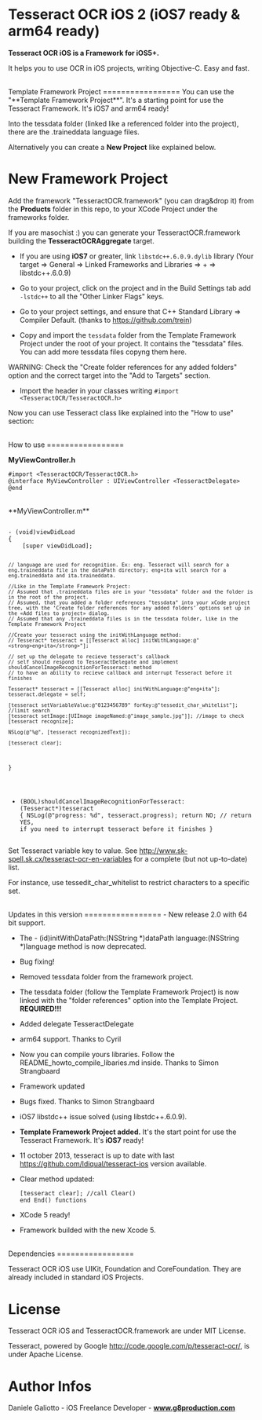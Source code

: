 Tesseract OCR iOS 2 (iOS7 ready & arm64 ready)
=================

**Tesseract OCR iOS is a Framework for iOS5+.**

It helps you to use OCR in iOS projects, writing Objective-C. Easy and fast.

<br/>
Template Framework Project
=================
You can use the "**Template Framework Project**". It's a starting point for use the Tesseract Framework. It's iOS7 and arm64 ready!

Into the tessdata folder (linked like a referenced folder into the project), there are the .traineddata language files.

Alternatively you can create a **New Project** like explained below.

New Framework Project
=================

Add the framework "TesseractOCR.framework" (you can drag&drop it) from the **Products** folder in this repo, to your XCode Project under the frameworks folder.

If you are masochist :) you can generate your TesseractOCR.framework building the **TesseractOCRAggregate** target. 

- If you are using **iOS7** or greater, link <code>libstdc++.6.0.9.dylib</code> library (Your target => General => Linked Frameworks and Libraries => + => libstdc++.6.0.9)

- Go to your project, click on the project and in the Build Settings tab add <code>-lstdc++</code> to all the "Other Linker Flags" keys.

- Go to your project settings, and ensure that C++ Standard Library => Compiler Default. (thanks to https://github.com/trein)

- Copy and import the <code>tessdata</code> folder from the Template Framework Project under the root of your project. It contains the "tessdata" files. You can add more tessdata files copyng them here.

WARNING: Check the "Create folder references for any added folders" option and the correct target into the "Add to Targets" section.


- Import the header in your classes writing <code>#import &lt;TesseractOCR/TesseractOCR.h&gt;</code>

Now you can use Tesseract class like explained into the "How to use" section:

<br/>
How to use
=================

**MyViewController.h**
<pre><code>#import &lt;TesseractOCR/TesseractOCR.h&gt;</code>
<code>@interface MyViewController : UIViewController &lt;TesseractDelegate&gt;</code>
<code>@end</code></pre>
  
<br />
**MyViewController.m**
<pre><code>
- (void)viewDidLoad
{
    [super viewDidLoad];
    
    // language are used for recognition. Ex: eng. Tesseract will search for a eng.traineddata file in the dataPath directory; eng+ita will search for a eng.traineddata and ita.traineddata.
    
    //Like in the Template Framework Project:
	// Assumed that .traineddata files are in your "tessdata" folder and the folder is in the root of the project.
	// Assumed, that you added a folder references "tessdata" into your xCode project tree, with the ‘Create folder references for any added folders’ options set up in the «Add files to project» dialog.
	// Assumed that any .traineddata files is in the tessdata folder, like in the Template Framework Project

    //Create your tesseract using the initWithLanguage method:
	// Tesseract* tesseract = [[Tesseract alloc] initWithLanguage:@"<strong>eng+ita</strong>"];
    
    // set up the delegate to recieve tesseract's callback
    // self should respond to TesseractDelegate and implement shouldCancelImageRecognitionForTesseract: method
    // to have an ability to recieve callback and interrupt Tesseract before it finishes
    
    Tesseract* tesseract = [[Tesseract alloc] initWithLanguage:@"eng+ita"];
    tesseract.delegate = self;
    
    [tesseract setVariableValue:@"0123456789" forKey:@"tessedit_char_whitelist"]; //limit search
    [tesseract setImage:[UIImage imageNamed:@"image_sample.jpg"]]; //image to check
    [tesseract recognize];
    
    NSLog(@"%@", [tesseract recognizedText]);

    [tesseract clear];
}


- (BOOL)shouldCancelImageRecognitionForTesseract:(Tesseract*)tesseract
{
    NSLog(@"progress: %d", tesseract.progress);
    return NO;  // return YES, if you need to interrupt tesseract before it finishes
}
</code></pre>


Set Tesseract variable key to value. See http://www.sk-spell.sk.cx/tesseract-ocr-en-variables for a complete (but not up-to-date) list.

For instance, use tessedit_char_whitelist to restrict characters to a specific set.

<br/>
Updates in this version 
=================
- New release 2.0 with 64 bit support.

- The - (id)initWithDataPath:(NSString *)dataPath language:(NSString *)language method is now deprecated. 

- Bug fixing!

- Removed tessdata folder from the framework project.

- The tessdata folder (follow the Template Framework Project) is now linked with the "folder references" option into the Template Project. <strong>REQUIRED!!!</strong>

- Added delegate TesseractDelegate

- arm64 support. Thanks to Cyril

- Now you can compile yours libraries. Follow the README_howto_compile_libaries.md inside. Thanks to Simon Strangbaard

- Framework updated

- Bugs fixed. Thanks to Simon Strangbaard

- iOS7 libstdc++ issue solved (using libstdc++.6.0.9). 

- **Template Framework Project added.** It's the start point for use the Tesseract Framework. It's **iOS7** ready!

- 11 october 2013, tesseract is up to date with last https://github.com/ldiqual/tesseract-ios version available.

- Clear method updated:<pre><code>[tesseract clear]; //call Clear() end End() functions</code></pre>

- XCode 5 ready!

- Framework builded with the new Xcode 5.


<br/>
Dependencies
=================

Tesseract OCR iOS use UIKit, Foundation and CoreFoundation. They are already included in standard iOS Projects.

License
=================

Tesseract OCR iOS and TesseractOCR.framework are under MIT License.

Tesseract, powered by Google http://code.google.com/p/tesseract-ocr/, is under Apache License.


Author Infos
=================

Daniele Galiotto - iOS Freelance Developer - **www.g8production.com**

